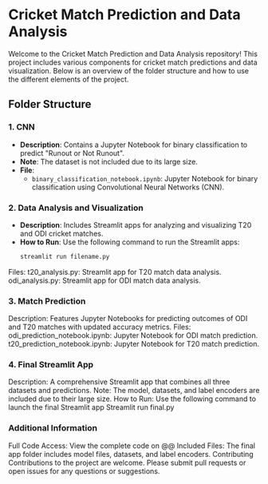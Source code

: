 # Cricket Match Prediction and Data Analysis

Welcome to the Cricket Match Prediction and Data Analysis repository! This project includes various components for cricket match predictions and data visualization. Below is an overview of the folder structure and how to use the different elements of the project.

## Folder Structure

### 1. **CNN**
- **Description**: Contains a Jupyter Notebook for binary classification to predict "Runout or Not Runout".
- **Note**: The dataset is not included due to its large size.
- **File**:
  - `binary_classification_notebook.ipynb`: Jupyter Notebook for binary classification using Convolutional Neural Networks (CNN).

### 2. **Data Analysis and Visualization**
- **Description**: Includes Streamlit apps for analyzing and visualizing T20 and ODI cricket matches.
- **How to Run**: Use the following command to run the Streamlit apps:
  ```bash
  streamlit run filename.py

Files:
t20_analysis.py: Streamlit app for T20 match data analysis.
odi_analysis.py: Streamlit app for ODI match data analysis.

### 3. **Match Prediction**
Description: Features Jupyter Notebooks for predicting outcomes of ODI and T20 matches with updated accuracy metrics.
Files:
odi_prediction_notebook.ipynb: Jupyter Notebook for ODI match prediction.
t20_prediction_notebook.ipynb: Jupyter Notebook for T20 match prediction.

### 4. **Final Streamlit App**
Description: A comprehensive Streamlit app that combines all three datasets and predictions.
Note: The model, datasets, and label encoders are included due to their large size.
How to Run: Use the following command to launch the final Streamlit app
Streamlit run final.py

### **Additional Information**
Full Code Access: View the complete code on @@
Included Files: The final app folder includes model files, datasets, and label encoders.
Contributing
Contributions to the project are welcome. Please submit pull requests or open issues for any questions or suggestions.
